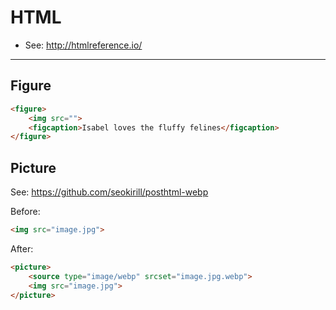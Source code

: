 # HTML

- See: http://htmlreference.io/

----

## Figure

```html
<figure>
    <img src="">
    <figcaption>Isabel loves the fluffy felines</figcaption>
</figure>
```

## Picture
See: https://github.com/seokirill/posthtml-webp

Before:

```html
<img src="image.jpg">
```

After:

```html
<picture>
    <source type="image/webp" srcset="image.jpg.webp">
    <img src="image.jpg">
</picture>
```
